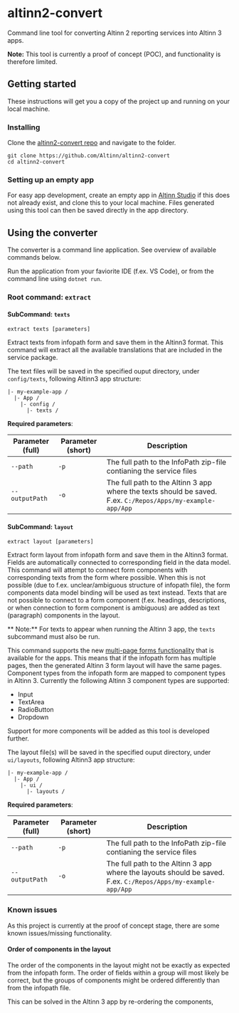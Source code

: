 # altinn2-convert
Command line tool for converting Altinn 2 reporting services into Altinn 3 apps.

**Note:** This tool is currently a proof of concept (POC), and functionality is therefore limited.

## Getting started
These instructions will get you a copy of the project up and running on your local machine. 

### Installing
Clone the [altinn2-convert repo](https://github.com/Altinn/altinn2-convert) and navigate to the folder.

```
git clone https://github.com/Altinn/altinn2-convert
cd altinn2-convert
```

### Setting up an empty app
For easy app development, create an empty app in [Altinn Studio](https://altinn.studio) if this does not already exist, and clone this to your local machine.
Files generated using this tool can then be saved directly in the app directory.

## Using the converter
The converter is a command line application. See overview of available commands below.

Run the application from your faviorite IDE (f.ex. VS Code), or from the command line using  `dotnet run`.

### Root command: `extract`

#### SubCommand: `texts`

`extract texts [parameters]`  

Extract texts from infopath form and save them in the Altinn3 format. This command will extract all the available translations that are included in the service package.  

The text files will be saved in the specified ouput directory, under `config/texts`, following Altinn3 app structure:

```
|- my-example-app /
  |- App /
    |- config /
      |- texts /
```

**Required parameters**:

| Parameter (full) | Parameter (short) | Description |
| ---------------- | ----------------- | ----------- |
| `--path`		   | `-p`			   | The full path to the InfoPath zip-file contianing the service files |
| `--outputPath`   | `-o`			   | The full path to the Altinn 3 app where the texts should be saved. F.ex. `C:/Repos/Apps/my-example-app/App` |


#### SubCommand: `layout`

`extract layout [parameters]`   

Extract form layout from infopath form and save them in the Altinn3 format. Fields are automatically connected to corresponding field in the data model. 
This command will attempt to connect form components with corresponding texts from the form where possible. 
When this is not possible (due to f.ex. unclear/ambiguous structure of infopath file), the form components data model binding will be used as text instead. 
Texts that are not possible to connect to a form component (f.ex. headings, descriptions, or when connection to form component is ambiguous) are added as text (paragraph) components in the layout.

** Note:** For texts to appear when running the Altinn 3 app, the `texts` subcommand must also be run.


This command supports the new [multi-page forms functionality](https://altinn.github.io/docs/altinn-studio/app-creation/ui-editor/multiple-pages/) that is available for the apps. This means that if the infopath form has multiple pages, then the generated Altinn 3 form layout
will have the same pages. Component types from the infopath form are mapped to component types in Altinn 3. Currently the following Altinn 3 component types
are supported:

- Input
- TextArea
- RadioButton
- Dropdown

Support for more components will be added as this tool is developed further. 

The layout file(s) will be saved in the specified ouput directory, under `ui/layouts`, following Altinn3 app structure:

```
|- my-example-app /
  |- App /
    |- ui /
      |- layouts /
```

**Required parameters**:

| Parameter (full) | Parameter (short) | Description |
| ---------------- | ----------------- | ----------- |
| `--path`		   | `-p`			   | The full path to the InfoPath zip-file contianing the service files |
| `--outputPath`   | `-o`			   | The full path to the Altinn 3 app where the layouts should be saved. F.ex. `C:/Repos/Apps/my-example-app/App` |

### Known issues
As this project is currently at the proof of concept stage, there are some known issues/missing functionality. 

#### Order of components in the layout
The order of the components in the layout might not be exactly as expected from the infopath form. The order of fields within a group will most likely be correct, but the 
groups of components might be ordered differently than from the infopath file.

This can be solved in the Altinn 3 app by re-ordering the components, 
